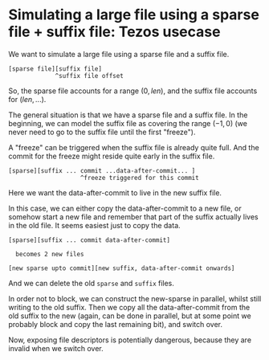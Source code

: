 # Simulating a large file using a sparse file + suffix file: Tezos usecase



We want to simulate a large file using a sparse file and a suffix file.

```
[sparse file][suffix file]
             ^suffix file offset
```

So, the sparse file accounts for a range $(0,len)$, and the suffix file accounts for $(len,...)$.

The general situation is that we have a sparse file and a suffix file. In the beginning, we can model the suffix file as covering the range $(-1,0)$ (we never need to go to the suffix file until the first "freeze").

A "freeze" can be triggered when the suffix file is already quite full. And the commit for the freeze might reside quite early in the suffix file. 

```
[sparse][suffix ... commit ...data-after-commit... ]
                    ^freeze triggered for this commit
```

Here we want the data-after-commit to live in the new suffix file.

In this case, we can either copy the data-after-commit to a new file, or somehow start a new file and remember that part of the suffix actually lives in the old file. It seems easiest just to copy the data.

```
[sparse][suffix ... commit data-after-commit]
  
  becomes 2 new files
  
[new sparse upto commit][new suffix, data-after-commit onwards]
```

And we can delete the old `sparse` and `suffix` files.

In order not to block, we can construct the new-sparse in parallel, whilst still writing to the old suffix. Then we copy all the data-after-commit from the old suffix to the new (again, can be done in parallel, but at some point we probably block and copy the last remaining bit), and switch over.

Now, exposing file descriptors is potentially dangerous, because they are invalid when we switch over.

